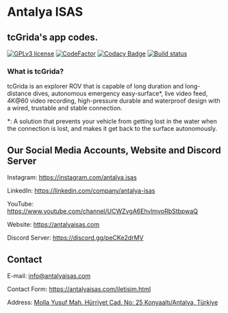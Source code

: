 # Antalya ISAS

## tcGrida's app codes. 

[![GPLv3 license](https://img.shields.io/badge/License-GPLv3-blue.svg)](https://www.gnu.org/licenses/gpl-3.0.txt)
  [![CodeFactor](https://www.codefactor.io/repository/github/antalya-isas/tcgrida-app/badge)](https://www.codefactor.io/repository/github/antalya-isas/tcgrida-app)  [![Codacy Badge](https://app.codacy.com/project/badge/Grade/eea002b87cec40e28f3f13d75b06b0c4)](https://www.codacy.com/gh/Antalya-ISAS/tcgrida-app/dashboard?utm_source=github.com&amp;utm_medium=referral&amp;utm_content=Antalya-ISAS/tcgrida-app&amp;utm_campaign=Badge_Grade) [![Build status](https://ci.appveyor.com/api/projects/status/36a2x86gxkrr83ho?svg=true)](https://ci.appveyor.com/project/egeakman/tcgrida-app) 

### What is tcGrida?
tcGrida is an explorer ROV that is capable of long duration and long-distance dives, autonomous emergency easy-surface*, live video feed, 4K@60 video recording, high-pressure durable and waterproof design with a wired, trustable and stable connection.

*: A solution that prevents your vehicle from getting lost in the water when the connection is lost, and makes it get back to the surface autonomously.

## Our Social Media Accounts, Website and Discord Server

 Instagram: https://instagram.com/antalya.isas

 LinkedIn: https://linkedin.com/company/antalya-isas

 YouTube: https://www.youtube.com/channel/UCWZvgA6EhvlmvoRbStbpwaQ

 Website: https://antalyaisas.com

 Discord Server: https://discord.gg/peCKe2drMV

## Contact

E-mail: info@antalyaisas.com

Contact Form: https://antalyaisas.com/iletisim.html

Address: [Molla Yusuf Mah. Hürriyet Cad. No: 25 Konyaaltı/Antalya, Türkiye](https://goo.gl/maps/5YjF16fynHth8VVB9)
